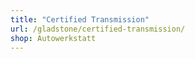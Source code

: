 ```yaml
---
title: "Certified Transmission"
url: /gladstone/certified-transmission/
shop: Autowerkstatt
---
```

